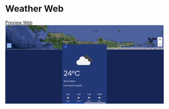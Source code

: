 <h1>Weather Web</h1>
<a href="https://lexbndct.github.io/weatherApp/">Preview Web</a>

<img src="./mapaja.png">
